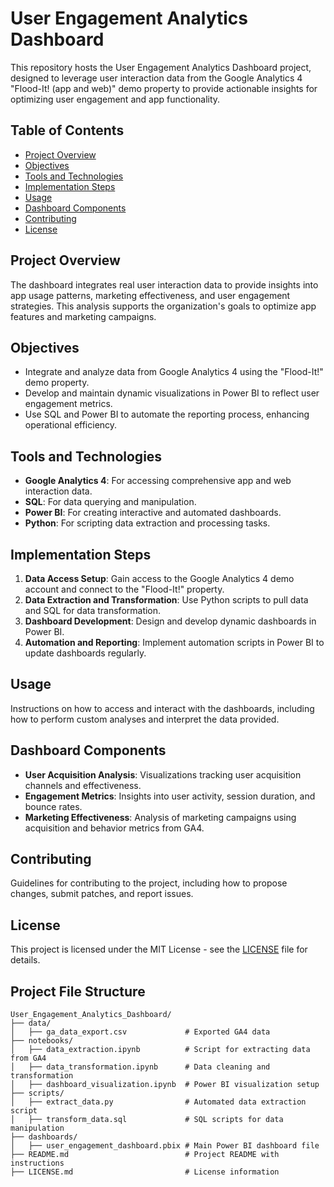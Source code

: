 # User Engagement Analytics Dashboard

This repository hosts the User Engagement Analytics Dashboard project, designed to leverage user interaction data from the Google Analytics 4 "Flood-It! (app and web)" demo property to provide actionable insights for optimizing user engagement and app functionality.

## Table of Contents

- [Project Overview](#project-overview)
- [Objectives](#objectives)
- [Tools and Technologies](#tools-and-technologies)
- [Implementation Steps](#implementation-steps)
- [Usage](#usage)
- [Dashboard Components](#dashboard-components)
- [Contributing](#contributing)
- [License](#license)

## Project Overview

The dashboard integrates real user interaction data to provide insights into app usage patterns, marketing effectiveness, and user engagement strategies. This analysis supports the organization's goals to optimize app features and marketing campaigns.

## Objectives

- Integrate and analyze data from Google Analytics 4 using the "Flood-It!" demo property.
- Develop and maintain dynamic visualizations in Power BI to reflect user engagement metrics.
- Use SQL and Power BI to automate the reporting process, enhancing operational efficiency.

## Tools and Technologies

- **Google Analytics 4**: For accessing comprehensive app and web interaction data.
- **SQL**: For data querying and manipulation.
- **Power BI**: For creating interactive and automated dashboards.
- **Python**: For scripting data extraction and processing tasks.

## Implementation Steps

1. **Data Access Setup**: Gain access to the Google Analytics 4 demo account and connect to the "Flood-It!" property.
2. **Data Extraction and Transformation**: Use Python scripts to pull data and SQL for data transformation.
3. **Dashboard Development**: Design and develop dynamic dashboards in Power BI.
4. **Automation and Reporting**: Implement automation scripts in Power BI to update dashboards regularly.

## Usage

Instructions on how to access and interact with the dashboards, including how to perform custom analyses and interpret the data provided.

## Dashboard Components

- **User Acquisition Analysis**: Visualizations tracking user acquisition channels and effectiveness.
- **Engagement Metrics**: Insights into user activity, session duration, and bounce rates.
- **Marketing Effectiveness**: Analysis of marketing campaigns using acquisition and behavior metrics from GA4.

## Contributing

Guidelines for contributing to the project, including how to propose changes, submit patches, and report issues.

## License

This project is licensed under the MIT License - see the [LICENSE](LICENSE.md) file for details.

## Project File Structure

```plaintext
User_Engagement_Analytics_Dashboard/
├── data/
│   ├── ga_data_export.csv             # Exported GA4 data
├── notebooks/
│   ├── data_extraction.ipynb          # Script for extracting data from GA4
│   ├── data_transformation.ipynb      # Data cleaning and transformation
│   ├── dashboard_visualization.ipynb  # Power BI visualization setup
├── scripts/
│   ├── extract_data.py                # Automated data extraction script
│   ├── transform_data.sql             # SQL scripts for data manipulation
├── dashboards/
│   ├── user_engagement_dashboard.pbix # Main Power BI dashboard file
├── README.md                          # Project README with instructions
├── LICENSE.md                         # License information
